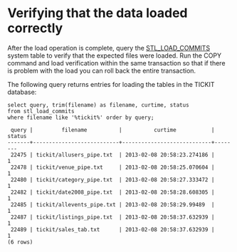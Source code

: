 # Verifying that the data loaded correctly<a name="verifying-that-data-loaded-correctly"></a>

After the load operation is complete, query the [STL\_LOAD\_COMMITS](r_STL_LOAD_COMMITS.md) system table to verify that the expected files were loaded\. Run the COPY command and load verification within the same transaction so that if there is problem with the load you can roll back the entire transaction\.

The following query returns entries for loading the tables in the TICKIT database:

```
select query, trim(filename) as filename, curtime, status
from stl_load_commits
where filename like '%tickit%' order by query;

 query |         filename          |          curtime           | status
-------+---------------------------+----------------------------+--------
 22475 | tickit/allusers_pipe.txt  | 2013-02-08 20:58:23.274186 |      1
 22478 | tickit/venue_pipe.txt     | 2013-02-08 20:58:25.070604 |      1
 22480 | tickit/category_pipe.txt  | 2013-02-08 20:58:27.333472 |      1
 22482 | tickit/date2008_pipe.txt  | 2013-02-08 20:58:28.608305 |      1
 22485 | tickit/allevents_pipe.txt | 2013-02-08 20:58:29.99489  |      1
 22487 | tickit/listings_pipe.txt  | 2013-02-08 20:58:37.632939 |      1
 22489 | tickit/sales_tab.txt      | 2013-02-08 20:58:37.632939 |      1
(6 rows)
```
